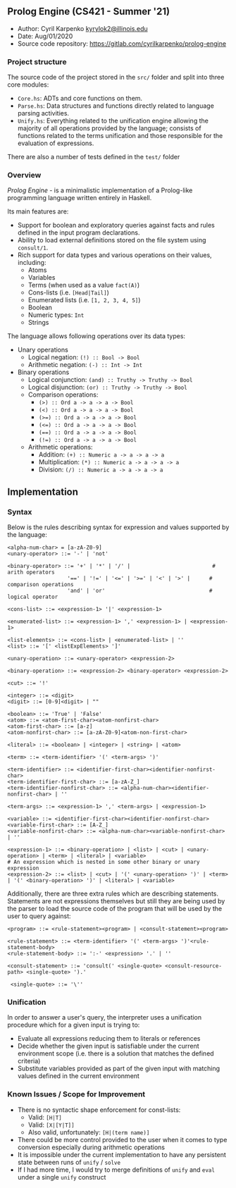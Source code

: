 Prolog Engine (CS421 - Summer '21)
-----
- Author: Cyril Karpenko <kyrylok2@illinois.edu>
- Date: Aug/01/2020
- Source code repository: https://gitlab.com/cyrilkarpenko/prolog-engine

### Project structure

The source code of the project stored in the `src/` folder and split into three core modules:
- `Core.hs`: ADTs and core functions on them.
- `Parse.hs`: Data structures and functions directly related to language parsing activities.
- `Unify.hs`: Everything related to the unification engine allowing the majority of all operations provided by the language; 
  consists of functions related to the terms unification and those responsible for the evaluation of expressions.
  
There are also a number of tests defined in the `test/` folder 

### Overview

*Prolog Engine* - is a minimalistic implementation of a Prolog-like programming language written entirely in Haskell.

Its main features are:
- Support for boolean and exploratory queries against facts and rules defined in the input program declarations.
- Ability to load external definitions stored on the file system using `consult/1`.
- Rich support for data types and various operations on their values, including:
  - Atoms
  - Variables 
  - Terms (when used as a value `fact(A)`)
  - Cons-lists (i.e. `[Head|Tail]`)
  - Enumerated lists (i.e. `[1, 2, 3, 4, 5]`) 
  - Boolean 
  - Numeric types: `Int`
  - Strings

The language allows following operations over its data types:
- Unary operations
  - Logical negation: `(!) :: Bool -> Bool`
  - Arithmetic negation: `(-) :: Int -> Int`
- Binary operations
  - Logical conjunction: `(and) :: Truthy -> Truthy -> Bool`
  - Logical disjunction: `(or) :: Truthy -> Truthy -> Bool`
  - Comparison operations:
    - `(>) :: Ord a -> a -> a -> Bool`
    - `(<) :: Ord a -> a -> a -> Bool`
    - `(>=) :: Ord a -> a -> a -> Bool`
    - `(<=) :: Ord a -> a -> a -> Bool`
    - `(==) :: Ord a -> a -> a -> Bool`
    - `(!=) :: Ord a -> a -> a -> Bool`
  - Arithmetic operations:
    - Addition: `(+) :: Numeric a -> a -> a -> a`
    - Multiplication: `(*) :: Numeric a -> a -> a -> a`
    - Division: `(/) :: Numeric a -> a -> a -> a`

## Implementation

### Syntax

Below is the rules describing syntax for expression and values supported by the language:
```
<alpha-num-char> = [a-zA-Z0-9]
<unary-operator> ::= '-' | 'not'

<binary-operator> ::= '+' | '*' | '/' |                          # arith operators 
                   '==' | '!=' | '<=' | '>=' | '<' | '>' |      # comparison operations
                   'and' | 'or'                                 # logical operator

<cons-list> ::= <expression-1> '|' <expression-1>

<enumerated-list> ::= <expression-1> ',' <expression-1> | <expression-1>

<list-elements> ::= <cons-list> | <enumerated-list> | '' 
<list> ::= '[' <listExpElements> ']'

<unary-operation> ::= <unary-operator> <expression-2>

<binary-operation> ::= <expression-2> <binary-operator> <expression-2>

<cut> ::= '!'

<integer> ::= <digit>
<digit> ::= [0-9]<digit> | ""

<boolean> ::= 'True' | 'False'
<atom> ::= <atom-first-char><atom-nonfirst-char>
<atom-first-char> ::= [a-z]
<atom-nonfirst-char> ::= [a-zA-Z0-9]<atom-non-first-char>

<literal> ::= <boolean> | <integer> | <string> | <atom>

<term> ::= <term-identifier> '(' <term-args> ')' 

<term-identifier> ::= <identifier-first-char><identifier-nonfirst-char>
<term-identifier-first-char> ::= [a-zA-Z_]
<term-identifier-nonfirst-char> ::= <alpha-num-char><identifier-nonfirst-char> | '' 

<term-args> ::= <expression-1> ',' <term-args> | <expression-1>

<variable> ::= <identifier-first-char><identifier-nonfirst-char>
<variable-first-char> ::= [A-Z_]
<variable-nonfirst-char> ::= <alpha-num-char><variable-nonfirst-char> | '' 

<expression-1> ::= <binary-operation> | <list> | <cut> | <unary-operation> | <term> | <literal> | <variable>
# An expression which is nested in some other binary or unary expression
<expression-2> ::= <list> | <cut> | '(' <unary-operation> ')' | <term> | '(' <binary-operation> ')' | <literal> | <variable>
```

Additionally, there are three extra rules which are describing statements. Statements are not expressions themselves but still they are being 
used by the parser to load the source code of the program that will be used by the user to query against:
```
<program> ::= <rule-statement><program> | <consult-statement><program>

<rule-statement> ::= <term-identifier> '(' <term-args> ')'<rule-statement-body>
<rule-statement-body> ::= ':-' <expression> '.' | ''

<consult-statement> ::= 'consult(' <single-quote> <consult-resource-path> <single-quote> ').'
 
 <single-quote> ::= '\''
```

### Unification 

In order to answer a user's query, the interpreter uses a unification procedure which for a given input is trying to: 
- Evaluate all expressions reducing them to literals or references 
- Decide whether the given input is satisfiable under the current environment scope (i.e. there is a solution that matches the defined criteria)
- Substitute variables provided as part of the given input with matching values defined in the current environment




### Known Issues / Scope for Improvement

- There is no syntactic shape enforcement for const-lists:
  - Valid: `[H|T]`
  - Valid: `[X|[Y|T]]`
  - Also valid, unfortunately: `[H|(term name)]`
- There could be more control provided to the user when it comes to type conversion especially during arithmetic operations
- It is impossible under the current implementation to have any persistent state between runs of `unify` / `solve`
- If I had more time, I would try to merge definitions of `unify` and `eval` under a single `unify` construct
